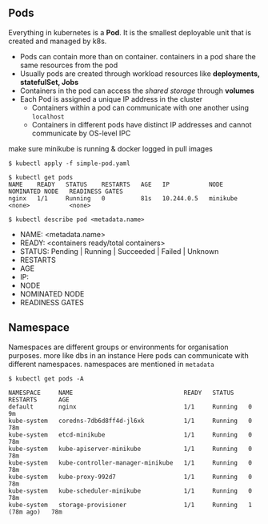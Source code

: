 ## Pods
Everything in kubernetes is a **Pod**. It is the smallest deployable unit that is created and managed by k8s.
- Pods can contain more than on container. containers in a pod share the same resources from the pod
- Usually pods are created through workload resources like **deployments, statefulSet, Jobs**
- Containers in the pod can access the *shared storage* through **volumes**
- Each Pod is assigned a unique IP address in the cluster
    - Containers within a pod can communicate with one another using `localhost`
    - Containers in different pods have distinct IP addresses and cannot  communicate by OS-level IPC


make sure minikube is running & docker logged in pull images
```
$ kubectl apply -f simple-pod.yaml

$ kubectl get pods
NAME    READY   STATUS    RESTARTS   AGE   IP           NODE       NOMINATED NODE   READINESS GATES
nginx   1/1     Running   0          81s   10.244.0.5   minikube   <none>           <none>

$ kubectl describe pod <metadata.name>
```

- NAME: <metadata.name>
- READY: <containers ready/total containers>
- STATUS: Pending | Running | Succeeded | Failed | Unknown   
- RESTARTS   
- AGE   
- IP: <pod unique ip>       
- NODE       
- NOMINATED NODE   
- READINESS GATES
## Namespace
Namespaces are different groups or environments for organisation purposes. more like dbs in an instance
Here pods can communicate with different namespaces.
namespaces are mentioned in `metadata`

```
$ kubectl get pods -A 

NAMESPACE     NAME                               READY   STATUS    RESTARTS      AGE
default       nginx                              1/1     Running   0             9m
kube-system   coredns-7db6d8ff4d-jl6xk           1/1     Running   0             78m
kube-system   etcd-minikube                      1/1     Running   0             78m
kube-system   kube-apiserver-minikube            1/1     Running   0             78m
kube-system   kube-controller-manager-minikube   1/1     Running   0             78m
kube-system   kube-proxy-992d7                   1/1     Running   0             78m
kube-system   kube-scheduler-minikube            1/1     Running   0             78m
kube-system   storage-provisioner                1/1     Running   1 (78m ago)   78m
```
